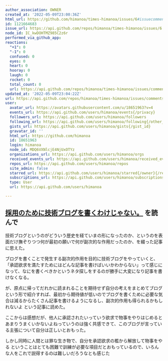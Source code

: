 ```yaml
---
author_association: OWNER
created_at: '2022-05-09T23:00:36Z'
html_url: https://github.com/himanoa/times-himanoa/issues/6#issuecomment-1121664683
id: 1121664683
issue_url: https://api.github.com/repos/himanoa/times-himanoa/issues/6
node_id: IC_kwDOHTMZ985C2z6r
performed_via_github_app: 
reactions:
  "+1": 0
  "-1": 0
  confused: 0
  eyes: 0
  heart: 0
  hooray: 0
  laugh: 0
  rocket: 0
  total_count: 0
  url: https://api.github.com/repos/himanoa/times-himanoa/issues/comments/1121664683/reactions
updated_at: '2022-05-09T23:04:22Z'
url: https://api.github.com/repos/himanoa/times-himanoa/issues/comments/1121664683
user:
  avatar_url: https://avatars.githubusercontent.com/u/18651963?v=4
  events_url: https://api.github.com/users/himanoa/events{/privacy}
  followers_url: https://api.github.com/users/himanoa/followers
  following_url: https://api.github.com/users/himanoa/following{/other_user}
  gists_url: https://api.github.com/users/himanoa/gists{/gist_id}
  gravatar_id: ''
  html_url: https://github.com/himanoa
  id: 18651963
  login: himanoa
  node_id: MDQ6VXNlcjE4NjUxOTYz
  organizations_url: https://api.github.com/users/himanoa/orgs
  received_events_url: https://api.github.com/users/himanoa/received_events
  repos_url: https://api.github.com/users/himanoa/repos
  site_admin: false
  starred_url: https://api.github.com/users/himanoa/starred{/owner}{/repo}
  subscriptions_url: https://api.github.com/users/himanoa/subscriptions
  type: User
  url: https://api.github.com/users/himanoa

---
```

## [採用のために技術ブログを書くわけじゃない。](https://newspicks.com/topics/dx/posts/26?utm_source=newspicks&utm_campaign=np_urlshare&invoker=np_urlshare_uid1111814&utm_medium=urlshare) を読んで

技術ブログというのがどういう歴史を経ていまの形になったのか、というのを表面だけ撫ぞりつつ何が最初の願いで何が副次的な作用だったのか、を綴った記事に思えた。

ブログを書くことで発生する副次的作用を目的に技術ブログをやっていくと、「承認欲求を満たすためにはどんな記事を書けばいいかわからない」って感じになって、なにを書くべきかというネタ探しをするのが勝手に大変になり記事を書けなくなる。

が、原点に帰ってだれかに読まれることを期待せず自分の考えをまとめてブログという形で紹介すれば、最初から期待値が低いのでブログを書くために必要な気合は減るからたくさん記事を書けるようになるし、副次的作用も得られるかもしれないよ という記事に読めた。

ここからは感想だが、他人に承認されたいっていう欲求で物事をやりはじめるとあまりうまくいかないよねっていうのは強く共感できて、このブログが言っている主張について自分は正しいとおもった。

しかし同時に人間とは罪な生き物で、自分を承認欲求の檻から解放して物事をやる ということはとても困難で訓練が必要な項目だとおもっているので、いろんな人をこれで説得するのは難しいだろうなとも感じた